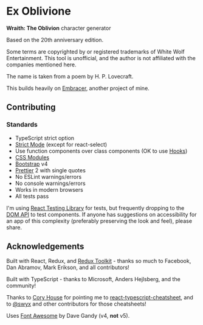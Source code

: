 # Ex Oblivione

**Wraith: The Oblivion** character generator

Based on the 20th anniversary edition.

Some terms are copyrighted by or registered trademarks of White Wolf Entertainment. This tool is unofficial, and the author is not affiliated with the companies mentioned here.

The name is taken from a poem by H. P. Lovecraft.

This builds heavily on [Embracer](https://github.com/TrueWill/embracer), another project of mine.

## Contributing

### Standards

- TypeScript strict option
- [Strict Mode](https://reactjs.org/docs/strict-mode.html) (except for react-select)
- Use function components over class components (OK to use [Hooks](https://reactjs.org/docs/hooks-intro.html))
- [CSS Modules](https://facebook.github.io/create-react-app/docs/adding-a-css-modules-stylesheet)
- [Bootstrap](https://getbootstrap.com/) v4
- [Prettier](https://prettier.io/) 2 with single quotes
- No ESLint warnings/errors
- No console warnings/errors
- Works in modern browsers
- All tests pass

I'm using [React Testing Library](https://github.com/testing-library/react-testing-library) for tests, but frequently dropping to the [DOM API](https://developer.mozilla.org/en-US/docs/Web/API/Document/querySelector) to test components. If anyone has suggestions on accessibility for an app of this complexity (preferably preserving the look and feel), please share.

## Acknowledgements

Built with React, Redux, and [Redux Toolkit](https://redux-toolkit.js.org/) - thanks so much to Facebook, Dan Abramov, Mark Erikson, and all contributors!

Built with TypeScript - thanks to Microsoft, Anders Hejlsberg, and the community!

Thanks to [Cory House](https://www.reactjsconsulting.com/) for pointing me to [react-typescript-cheatsheet](https://github.com/typescript-cheatsheets/react-typescript-cheatsheet), and to [@swyx](https://twitter.com/swyx) and other contributors for those cheatsheets!

Uses [Font Awesome](https://fontawesome.com/) by Dave Gandy (v4, **not** v5).
